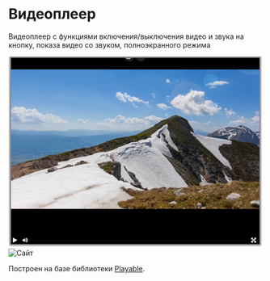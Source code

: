 <!-- Плеер будет создан с задержкой, после того как загрузятся все ресурсы на странице. Для этого используется событие `DOMContentLoaded`. Благодаря этой особенности можно вызывать функцию `createPlayer` раньше, чем загрузятся все необходимые библиотеки: jQuery и Playable.
 -->

# Видеоплеер

Видеоплеер с функциями включения/выключения видео и звука на кнопку, показа видео со звуком, полноэкранного режима

![videoplayer](Screenshot.PNG)
![Сайт](https://golovolom288.github.io/videoplayer/)

Построен на базе библиотеки [Playable](https://wix.github.io/playable/).
